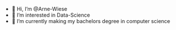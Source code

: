 - 👋 Hi, I’m @Arne-Wiese
- 👀 I’m interested in Data-Science
- 🌱 I’m currently making my bachelors degree in computer science

<!---
Arne-Wiese/Arne-Wiese is a ✨ special ✨ repository because its `README.md` (this file) appears on your GitHub profile.
You can click the Preview link to take a look at your changes.
--->
